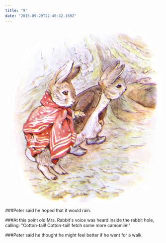 ```yaml
---
title: "9"
date: "2015-09-29T22:40:32.169Z"
---
```


![The Mouse comes sliding down the bell-pull](./20.jpg)

###Peter said he hoped that it would rain.

###At this point old Mrs. Rabbit's voice was heard inside the rabbit hole, calling: "Cotton-tail! Cotton-tail! fetch some more camomile!"

###Peter said he thought he might feel better if he went for a walk.

